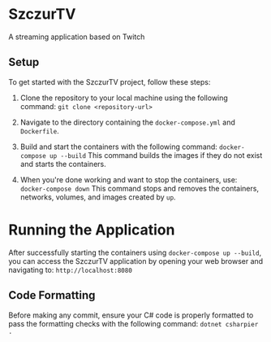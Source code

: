 # SzczurTV
A streaming application based on Twitch


## Setup

To get started with the SzczurTV project, follow these steps:

1. Clone the repository to your local machine using the following command:
`git clone <repository-url>`

2. Navigate to the directory containing the `docker-compose.yml` and `Dockerfile`.

3. Build and start the containers with the following command:
`docker-compose up --build`
This command builds the images if they do not exist and starts the containers.

4. When you're done working and want to stop the containers, use:
`docker-compose down`
This command stops and removes the containers, networks, volumes, and images created by `up`.

# Running the Application

After successfully starting the containers using `docker-compose up --build`, you can access the SzczurTV application by opening your web browser and navigating to:
`http://localhost:8080`

## Code Formatting

Before making any commit, ensure your C# code is properly formatted to pass the formatting checks with the following command:
`dotnet csharpier .`

